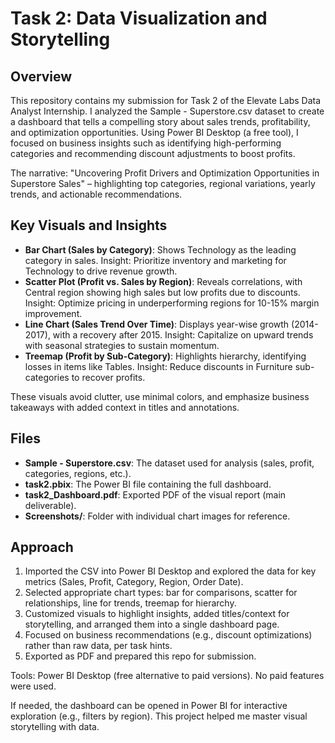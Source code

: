 # Task 2: Data Visualization and Storytelling

## Overview
This repository contains my submission for Task 2 of the Elevate Labs Data Analyst Internship. I analyzed the Sample - Superstore.csv dataset to create a dashboard that tells a compelling story about sales trends, profitability, and optimization opportunities. Using Power BI Desktop (a free tool), I focused on business insights such as identifying high-performing categories and recommending discount adjustments to boost profits.

The narrative: "Uncovering Profit Drivers and Optimization Opportunities in Superstore Sales" – highlighting top categories, regional variations, yearly trends, and actionable recommendations.

## Key Visuals and Insights
- **Bar Chart (Sales by Category)**: Shows Technology as the leading category in sales. Insight: Prioritize inventory and marketing for Technology to drive revenue growth.
- **Scatter Plot (Profit vs. Sales by Region)**: Reveals correlations, with Central region showing high sales but low profits due to discounts. Insight: Optimize pricing in underperforming regions for 10-15% margin improvement.
- **Line Chart (Sales Trend Over Time)**: Displays year-wise growth (2014-2017), with a recovery after 2015. Insight: Capitalize on upward trends with seasonal strategies to sustain momentum.
- **Treemap (Profit by Sub-Category)**: Highlights hierarchy, identifying losses in items like Tables. Insight: Reduce discounts in Furniture sub-categories to recover profits.

These visuals avoid clutter, use minimal colors, and emphasize business takeaways with added context in titles and annotations.

## Files
- **Sample - Superstore.csv**: The dataset used for analysis (sales, profit, categories, regions, etc.).
- **task2.pbix**: The Power BI file containing the full dashboard.
- **task2_Dashboard.pdf**: Exported PDF of the visual report (main deliverable).
- **Screenshots/**: Folder with individual chart images for reference.

## Approach
1. Imported the CSV into Power BI Desktop and explored the data for key metrics (Sales, Profit, Category, Region, Order Date).
2. Selected appropriate chart types: bar for comparisons, scatter for relationships, line for trends, treemap for hierarchy.
3. Customized visuals to highlight insights, added titles/context for storytelling, and arranged them into a single dashboard page.
4. Focused on business recommendations (e.g., discount optimizations) rather than raw data, per task hints.
5. Exported as PDF and prepared this repo for submission.

Tools: Power BI Desktop (free alternative to paid versions). No paid features were used.

If needed, the dashboard can be opened in Power BI for interactive exploration (e.g., filters by region). This project helped me master visual storytelling with data.
